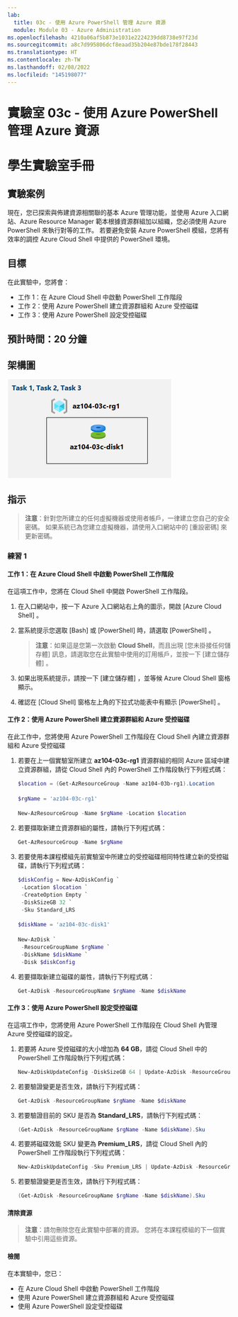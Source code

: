 ```yaml
---
lab:
  title: 03c - 使用 Azure PowerShell 管理 Azure 資源
  module: Module 03 - Azure Administration
ms.openlocfilehash: 4210a06af5b873e1031e2224239dd8738e97f23d
ms.sourcegitcommit: a8c7d995806dcf8eaad35b204e87bde178f28443
ms.translationtype: HT
ms.contentlocale: zh-TW
ms.lasthandoff: 02/08/2022
ms.locfileid: "145198077"
---
```

# <a name="lab-03c---manage-azure-resources-by-using-azure-powershell"></a>實驗室 03c - 使用 Azure PowerShell 管理 Azure 資源
# <a name="student-lab-manual"></a>學生實驗室手冊

## <a name="lab-scenario"></a>實驗案例

現在，您已探索與佈建資源相關聯的基本 Azure 管理功能，並使用 Azure 入口網站、Azure Resource Manager 範本根據資源群組加以組織，您必須使用 Azure PowerShell 來執行對等的工作。 若要避免安裝 Azure PowerShell 模組，您將有效率的調控 Azure Cloud Shell 中提供的 PowerShell 環境。

## <a name="objectives"></a>目標

在此實驗中，您將會：

+ 工作 1：在 Azure Cloud Shell 中啟動 PowerShell 工作階段
+ 工作 2：使用 Azure PowerShell 建立資源群組和 Azure 受控磁碟
+ 工作 3：使用 Azure PowerShell 設定受控磁碟

## <a name="estimated-timing-20-minutes"></a>預計時間：20 分鐘

## <a name="architecture-diagram"></a>架構圖

![image](../media/lab03c.png)

## <a name="instructions"></a>指示

> **注意**：針對您所建立的任何虛擬機器或使用者帳戶，一律建立您自己的安全密碼。 如果系統已為您建立虛擬機器，請使用入口網站中的 [重設密碼] 來更新密碼。 

### <a name="exercise-1"></a>練習 1

#### <a name="task-1-start-a-powershell-session-in-azure-cloud-shell"></a>工作 1：在 Azure Cloud Shell 中啟動 PowerShell 工作階段

在這項工作中，您將在 Cloud Shell 中開啟 PowerShell 工作階段。 

1. 在入口網站中，按一下 Azure 入口網站右上角的圖示，開啟 [Azure Cloud Shell] 。

1. 當系統提示您選取 [Bash] 或 [PowerShell] 時，請選取 [PowerShell] 。 

    >**注意**：如果這是您第一次啟動 **Cloud Shell**，而且出現 [您未掛接任何儲存體] 訊息，請選取您在此實驗中使用的訂用帳戶，並按一下 [建立儲存體] 。 

1. 如果出現系統提示，請按一下 [建立儲存體] ，並等候 Azure Cloud Shell 窗格顯示。 

1. 確認在 [Cloud Shell] 窗格左上角的下拉式功能表中有顯示 [PowerShell] 。

#### <a name="task-2-create-a-resource-group-and-an-azure-managed-disk-by-using-azure-powershell"></a>工作 2：使用 Azure PowerShell 建立資源群組和 Azure 受控磁碟

在此工作中，您將使用 Azure PowerShell 工作階段在 Cloud Shell 內建立資源群組和 Azure 受控磁碟

1. 若要在上一個實驗室所建立 **az104-03c-rg1** 資源群組的相同 Azure 區域中建立資源群組，請從 Cloud Shell 內的 PowerShell 工作階段執行下列程式碼：

   ```powershell
   $location = (Get-AzResourceGroup -Name az104-03b-rg1).Location

   $rgName = 'az104-03c-rg1'

   New-AzResourceGroup -Name $rgName -Location $location
   ```
1. 若要擷取新建立資源群組的屬性，請執行下列程式碼：

   ```powershell
   Get-AzResourceGroup -Name $rgName
   ```
1. 若要使用本課程模組先前實驗室中所建立的受控磁碟相同特性建立新的受控磁碟，請執行下列程式碼：

   ```powershell
   $diskConfig = New-AzDiskConfig `
    -Location $location `
    -CreateOption Empty `
    -DiskSizeGB 32 `
    -Sku Standard_LRS

   $diskName = 'az104-03c-disk1'

   New-AzDisk `
    -ResourceGroupName $rgName `
    -DiskName $diskName `
    -Disk $diskConfig
   ```

1. 若要擷取新建立磁碟的屬性，請執行下列程式碼：

   ```powershell
   Get-AzDisk -ResourceGroupName $rgName -Name $diskName
   ```

#### <a name="task-3-configure-the-managed-disk-by-using-azure-powershell"></a>工作 3：使用 Azure PowerShell 設定受控磁碟

在這項工作中，您將使用 Azure PowerShell 工作階段在 Cloud Shell 內管理 Azure 受控磁碟的設定。 

1. 若要將 Azure 受控磁碟的大小增加為 **64 GB**，請從 Cloud Shell 中的 PowerShell 工作階段執行下列程式碼：

   ```powershell
   New-AzDiskUpdateConfig -DiskSizeGB 64 | Update-AzDisk -ResourceGroupName $rgName -DiskName $diskName
   ```

1. 若要驗證變更是否生效，請執行下列程式碼：

   ```powershell
   Get-AzDisk -ResourceGroupName $rgName -Name $diskName
   ```

1. 若要驗證目前的 SKU 是否為 **Standard_LRS**，請執行下列程式碼：

   ```powershell
   (Get-AzDisk -ResourceGroupName $rgName -Name $diskName).Sku
   ```

1. 若要將磁碟效能 SKU 變更為 **Premium_LRS**，請從 Cloud Shell 內的 PowerShell 工作階段執行下列程式碼：

   ```powershell
   New-AzDiskUpdateConfig -Sku Premium_LRS | Update-AzDisk -ResourceGroupName $rgName -DiskName $diskName
   ```

1. 若要驗證變更是否生效，請執行下列程式碼：

   ```powershell
   (Get-AzDisk -ResourceGroupName $rgName -Name $diskName).Sku
   ```

#### <a name="clean-up-resources"></a>清除資源

   >**注意**：請勿刪除您在此實驗中部署的資源。 您將在本課程模組的下一個實驗中引用這些資源。

#### <a name="review"></a>檢閱

在本實驗中，您已：

- 在 Azure Cloud Shell 中啟動 PowerShell 工作階段
- 使用 Azure PowerShell 建立資源群組和 Azure 受控磁碟
- 使用 Azure PowerShell 設定受控磁碟
